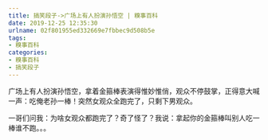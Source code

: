 ```yaml
---
title: 搞笑段子->广场上有人扮演孙悟空 | 糗事百科
date: 2019-12-25 12:35:30
urlname: 02f801955ed332669e7fbbec9d508b5e
tags: 
- 糗事百科
categories:
- 糗事百科
- 搞笑段子
---
```

广场上有人扮演孙悟空，拿着金箍棒表演得惟妙惟俏，观众不停鼓掌，正得意大喊一声：吃俺老孙一棒！突然女观众全跑完了，只剩下男观众。

一哥们问我：为啥女观众都跑完了？奇了怪了？我说：拿起你的金箍棒叫别人吃一棒谁不跑。。。


